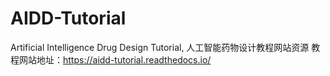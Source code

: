 # AIDD-Tutorial
Artificial Intelligence Drug Design Tutorial, 人工智能药物设计教程网站资源
教程网站地址：https://aidd-tutorial.readthedocs.io/
